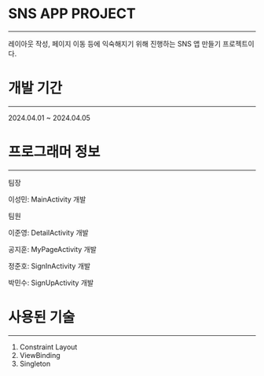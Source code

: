 # SNS APP PROJECT

---

레이아웃 작성, 페이지 이동 등에 익숙해지기 위해 진행하는 SNS 앱 만들기 프로젝트이다.

# 개발 기간

---

2024.04.01 ~ 2024.04.05


# 프로그래머 정보

---

팀장 

이성민: MainActivity 개발

팀원  

이준영: DetailActivity 개발

공지훈: MyPageActivity 개발

정준호: SignInActivity 개발

박민수: SignUpActivity 개발


# 사용된 기술

---

1. Constraint Layout
2. ViewBinding
3. Singleton
